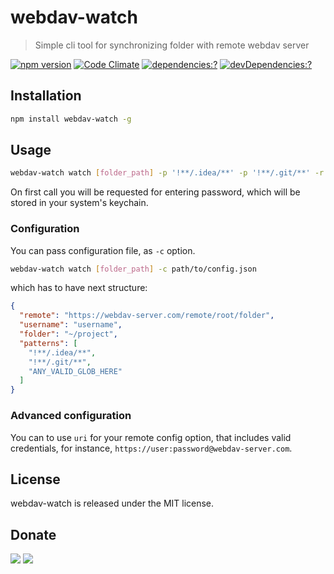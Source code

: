 # webdav-watch

> Simple cli tool for synchronizing folder with remote webdav server

[![npm version](https://badge.fury.io/js/webdav-watch.svg)](https://www.npmjs.com/package/webdav-watch)
[![Code Climate](https://codeclimate.com/github/zemd/webdav-watch/badges/gpa.svg)](https://codeclimate.com/github/zemd/webdav-watch)
[![dependencies:?](https://img.shields.io/david/zemd/webdav-watch.svg)](https://david-dm.org/zemd/webdav-watch)
[![devDependencies:?](https://img.shields.io/david/dev/zemd/webdav-watch.svg?style=flat)](https://david-dm.org/zemd/webdav-watch)

## Installation

```bash
npm install webdav-watch -g
```

## Usage

```bash
webdav-watch watch [folder_path] -p '!**/.idea/**' -p '!**/.git/**' -r https://webdav-server.com/remote/root/folder -u username
```

On first call you will be requested for entering password, which will be stored in your system's keychain.

### Configuration

You can pass configuration file, as `-c` option.

```bash
webdav-watch watch [folder_path] -c path/to/config.json
``` 

which has to have next structure: 

```json
{
  "remote": "https://webdav-server.com/remote/root/folder",
  "username": "username",
  "folder": "~/project",
  "patterns": [
    "!**/.idea/**",
    "!**/.git/**",
    "ANY_VALID_GLOB_HERE"
  ]
}
```

### Advanced configuration

You can to use `uri` for your remote config option, that includes valid credentials, for instance, `https://user:password@webdav-server.com`.

## License

webdav-watch is released under the MIT license.

## Donate

[![](https://img.shields.io/badge/patreon-donate-yellow.svg)](https://www.patreon.com/red_rabbit)
[![](https://img.shields.io/badge/flattr-donate-yellow.svg)](https://flattr.com/profile/red_rabbit)

